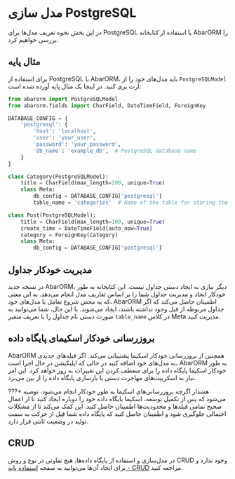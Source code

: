 
# مدل سازی PostgreSQL

در این بخش نحوه تعریف مدل‌ها برای PostgreSQL با استفاده از کتابخانه AbarORM را بررسی خواهیم کرد.

## مثال پایه

برای استفاده از PostgreSQL با AbarORM، باید مدل‌های خود را از `PostgreSQLModel` ارث بری کنید. در اینجا یک مثال پایه آورده شده است:


```python
from abarorm import PostgreSQLModel
from abarorm.fields import CharField, DateTimeField, ForeignKey

DATABASE_CONFIG = {
    'postgresql': {
        'host': 'localhost',
        'user': 'your_user',
        'password': 'your_password',
        'db_name': 'example_db',  # PostgreSQL database name
    }
}

class Category(PostgreSQLModel):
    title = CharField(max_length=200, unique=True)
    class Meta:
        db_config = DATABASE_CONFIG['postgresql']
        table_name = 'categories'  # Name of the table for storing the Category model data in PostgreSQL

class Post(PostgreSQLModel):
    title = CharField(max_length=100, unique=True)
    create_time = DateTimeField(auto_now=True)
    category = ForeignKey(Category)
    class Meta:
        db_config = DATABASE_CONFIG['postgresql']

```


## مدیریت خودکار جداول
در نسخه جدید AbarORM، دیگر نیازی به ایجاد دستی جداول نیست. این کتابخانه به طور خودکار ایجاد و مدیریت جداول شما را بر اساس تعاریف مدل انجام می‌دهد. به این معنی که به محض شروع تعامل با مدل‌های خود، AbarORM اطمینان حاصل می‌کند که اگر جداول مربوطه از قبل وجود نداشته باشند، ایجاد می‌شوند. با این حال، شما می‌توانید به صورت دستی نام جداول را با تعریف متغیر `table_name` در کلاس Meta مدیریت کنید.

## بروزرسانی خودکار اسکیمای پایگاه داده
AbarORM همچنین از بروزرسانی خودکار اسکیما پشتیبانی می‌کند. اگر فیلدهای جدیدی به مدل‌های خود اضافه کنید در حالی که اپلیکیشن در حال اجرا است، AbarORM به طور خودکار اسکیما پایگاه داده را برای منعطف کردن این تغییرات به روز خواهد کرد. این امر نیاز به اسکریپت‌های مهاجرت دستی یا بازسازی پایگاه داده را از بین می‌برد.

???+ هشدار
    اگرچه بروزرسانی‌های اسکیما به طور خودکار انجام می‌شود، توصیه می‌شود که پس از تکمیل توسعه، اسکیما پایگاه داده خود را دوباره ایجاد کنید تا از اعمال صحیح تمامی فیلدها و محدودیت‌ها اطمینان حاصل کنید. این کمک می‌کند تا از مشکلات احتمالی جلوگیری شود و اطمینان حاصل کنید که پایگاه داده شما قبل از حرکت به سمت تولید در وضعیت ثابتی قرار دارد.

## CRUD
در مدل‌سازی و استفاده از پایگاه داده‌ها، هیچ تفاوتی در نوع و روش CRUD وجود ندارد و برای ایجاد آن‌ها می‌توانید به صفحه [استفاده پایه - CRUD](/basic_usage/#step-3-perform-crud-operations) مراجعه کنید.